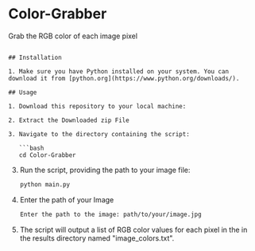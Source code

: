 # Color-Grabber
Grab the RGB color of each image pixel

```

## Installation

1. Make sure you have Python installed on your system. You can download it from [python.org](https://www.python.org/downloads/).

## Usage

1. Download this repository to your local machine:

2. Extract the Downloaded zip File

3. Navigate to the directory containing the script:

   ```bash
   cd Color-Grabber
   ```

3. Run the script, providing the path to your image file:

   ```bash
   python main.py
   ```
4. Enter the path of your Image

   ```bash
   Enter the path to the image: path/to/your/image.jpg
   ```

5. The script will output a list of RGB color values for each pixel in the in the results directory named "image_colors.txt".

